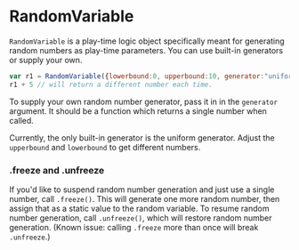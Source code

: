 # RandomVariable

`RandomVariable` is a play-time logic object specifically meant for generating random numbers as play-time parameters. You can use built-in generators or supply your own.

```js
var r1 = RandomVariable({lowerbound:0, upperbound:10, generator:"uniform"})
r1 + 5 // will return a different number each time.
```

To supply your own random number generator, pass it in in the `generator` argument. It should be a function which returns a single number when called.

Currently, the only built-in generator is the uniform generator. Adjust the `upperbound` and `lowerbound` to get different numbers.

### .freeze and .unfreeze

If you'd like to suspend random number generation and just use a single number, call `.freeze()`. This will generate one more random number, then assign that as a static value to the random variable. To resume random number generation, call `.unfreeze()`, which will restore random number generation. (Known issue: calling `.freeze` more than once will break `.unfreeze`.)